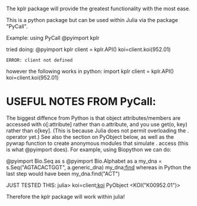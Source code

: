 The kplr package will provide the greatest functionality with the most ease.

This is a python package but can be used within Julia via the package "PyCall".

Example:
	using PyCall
	@pyimport kplr

tried doing:
	@pyimport kplr
	client = kplr.API()
	koi=client.koi(952.01)

	ERROR: client not defined

however the following works in python:
	import kplr
	client = kplr.API()
	koi=client.koi(952.01)


USEFUL NOTES FROM PyCall:
=========================
The biggest diffence from Python is that object attributes/members are accessed with o[:attribute] rather than o.attribute, and you use get(o, key) rather than o[key].
(This is because Julia does not permit overloading the . operator yet.)
See also the section on PyObject below, as well as the pywrap function to create anonymous modules that simulate . access (this is what @pyimport does).
For example, using Biopython we can do:

@pyimport Bio.Seq as s
@pyimport Bio.Alphabet as a
my_dna = s.Seq("AGTACACTGGT", a.generic_dna)
my_dna[:find]("ACT")
whereas in Python the last step would have been my_dna.find("ACT")


JUST TESTED THIS:
julia> koi=client[:koi](952.01)
PyObject <KOI("K00952.01")>

Therefore the kplr package will work within julia!
